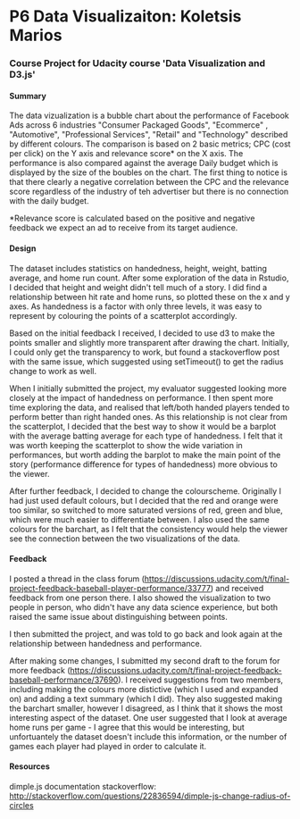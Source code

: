 # P6 Data Visualizaiton: Koletsis Marios 

### Course Project for Udacity course 'Data Visualization and D3.js'

#### Summary

The data vizualization is a bubble chart about the performance of Facebook Ads across 6 industries "Consumer Packaged Goods",  "Ecommerce" , "Automotive",  "Professional Services", "Retail" and "Technology" described by different colours. The comparison is based on 2 basic metrics; CPC (cost per click) on the Y axis and relevance score* on the X axis. The performance is also compared against the average Daily budget which is displayed by the size of the boubles on the chart. The first thing to notice is that there clearly a negative correlation between the CPC and the relevance score regardless of the industry of teh advertiser but there is no connection with the daily budget. 

*Relevance score is calculated based on the positive and negative feedback we expect an ad to receive from its target audience.

#### Design
The dataset includes statistics on handedness, height, weight, batting average, and home run count. After some exploration of the data in Rstudio, I decided that height and weight didn't tell much of a story. I did find a relationship between hit rate and home runs, so plotted these on the x and y axes. As handedness is a factor with only three levels, it was easy to represent by colouring the points of a scatterplot accordingly.

Based on the initial feedback I received, I decided to use d3 to make the points smaller and slightly more transparent after drawing the chart. Initially, I could only get the transparency to work, but found a stackoverflow post with the same issue, which suggested using setTimeout() to get the radius change to work as well.

When I initially submitted the project, my evaluator suggested looking more closely at the impact of handedness on performance. I then spent more time exploring the data, and realised that left/both handed players tended to perform better than right handed ones. As this relationship is not clear from the scatterplot, I decided that the best way to show it would be a barplot with the average batting average for each type of handedness. I felt that it was worth keeping the scatterplot to show the wide variation in performances, but worth adding the barplot to make the main point of the story (performance difference for types of handedness) more obvious to the viewer.

After further feedback, I decided to change the colourscheme. Originally I had just used default colours, but I decided that the red and orange were too similar, so switched to more saturated versions of red, green and blue, which were much easier to differentiate between. I also used the same colours for the barchart, as I felt that the consistency would help the viewer see the connection between the two visualizations of the data.

#### Feedback
I posted a thread in the class forum (https://discussions.udacity.com/t/final-project-feedback-baseball-player-performance/33777) and received feedback from one person there. I also showed the visualization to two people in person, who didn't have any data science experience, but both raised the same issue about distinguishing between points.

I then submitted the project, and was told to go back and look again at the relationship between handedness and performance.

After making some changes, I submitted my second draft to the forum for more feedback (https://discussions.udacity.com/t/final-project-feedback-baseball-performance/37690). I received suggestions from two members, including making the colours more distictive (which I used and expanded on) and adding a text summary (which I did). They also suggested making the barchart smaller, however I disagreed, as I think that it shows the most interesting aspect of the dataset. One user suggested that I look at average home runs per game - I agree that this would be interesting, but unfortuantely the dataset doesn't include this information, or the number of games each player had played in order to calculate it.

#### Resources
dimple.js documentation
stackoverflow: http://stackoverflow.com/questions/22836594/dimple-js-change-radius-of-circles
